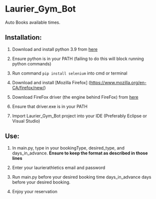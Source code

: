 # Laurier_Gym_Bot
 Auto Books available times. 

## Installation:

1. Download and install python 3.9 from [here](https://www.python.org/downloads/)

2. Ensure python is in your PATH (failing to do this will block running python commands)

3. Run command ```pip install selenium``` into cmd or terminal

3. Download and install [Mozilla Firefox] (https://www.mozilla.org/en-CA/firefox/new/)

4. Download FireFox driver (the engine behind FireFox) from [here](https://github.com/mozilla/geckodriver/releases)

5. Ensure that driver.exe is in your PATH

6.  Import Laurier_Gym_Bot project into your IDE (Preferably Eclipse or Visual Studio)


## Use:

1. In main.py, type in your bookingType, desired_type, and days_in_advance. **Ensure to keep the format as described in those lines**

2. Enter your laurierathletics email and password

3. Run main.py before your desired booking time days_in_advance days before your desired booking.

4. Enjoy your reservation
